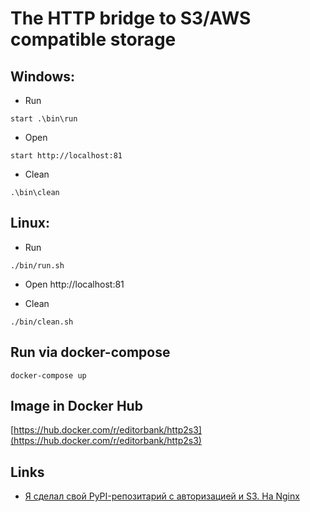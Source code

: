 # The HTTP bridge to S3/AWS compatible storage

## Windows:
* Run
```
start .\bin\run
```
* Open
```
start http://localhost:81
```
* Clean
```
.\bin\clean
```


## Linux:

* Run
```
./bin/run.sh
```
* Open
http://localhost:81

* Clean
```
./bin/clean.sh
```

## Run via docker-compose
```
docker-compose up
```
## Image in Docker Hub
[https://hub.docker.com/r/editorbank/http2s3](https://hub.docker.com/r/editorbank/http2s3)

## Links
* [Я сделал свой PyPI-репозитарий с авторизацией и S3. На Nginx](https://habr.com/ru/articles/518126/)
